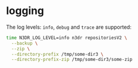 # logging

The log levels: `info`, `debug` and `trace` are supported:

```bash
time N3DR_LOG_LEVEL=info n3dr repositoriesV2 \
  --backup \
  --zip \
  --directory-prefix /tmp/some-dir3 \
  --directory-prefix-zip /tmp/some-dir3/some-zip
```
